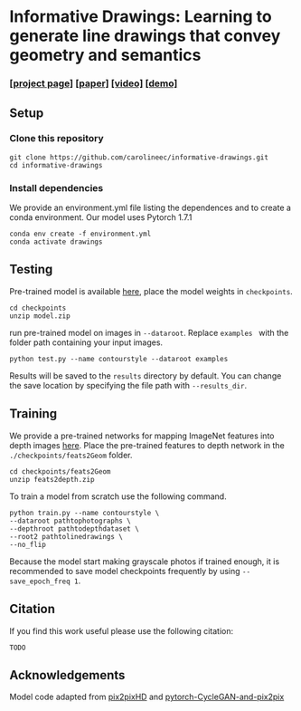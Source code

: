 # Informative Drawings: Learning to generate line drawings that convey geometry and semantics

### [[project page]](TODO) [[paper]](TODO) [[video]](TODO) [[demo]](TODO)


## Setup

### Clone this repository

```
git clone https://github.com/carolineec/informative-drawings.git
cd informative-drawings
```

### Install dependencies
We provide an environment.yml file listing the dependences and to create a conda environment. Our model uses Pytorch 1.7.1

```
conda env create -f environment.yml
conda activate drawings
```

## Testing
Pre-trained model is available [here](https://drive.google.com/file/d/1up167zkluR-RIUdr433JbQU43_w9hbgg/view?usp=sharing), place the model weights in `checkpoints`.

```
cd checkpoints
unzip model.zip
```

run pre-trained model on images in `--dataroot`. Replace `examples ` with the folder path containing your input images.

```
python test.py --name contourstyle --dataroot examples
```

Results will be saved to the `results` directory by default. You can change the save location by specifying the file path with `--results_dir`. 

## Training

We provide a pre-trained networks for mapping ImageNet features into depth images [here](https://drive.google.com/file/d/1XYpn7Kgr7HaSnNOVdOeAhAX8FM4YAitl/view?usp=sharing). Place the pre-trained features to depth network in the `./checkpoints/feats2Geom` folder.

```
cd checkpoints/feats2Geom
unzip feats2depth.zip
```

To train a model from scratch use the following command.

```
python train.py --name contourstyle \
--dataroot pathtophotographs \
--depthroot pathtodepthdataset \
--root2 pathtolinedrawings \
--no_flip
```
Because the model start making grayscale photos if trained enough, it is recommended to save model checkpoints frequently by using `--save_epoch_freq 1`.

## Citation

If you find this work useful please use the following citation:

```
TODO
```

## Acknowledgements

Model code adapted from [pix2pixHD](https://github.com/NVIDIA/pix2pixHD) and [pytorch-CycleGAN-and-pix2pix](https://github.com/junyanz/pytorch-CycleGAN-and-pix2pix)
